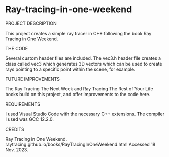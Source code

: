 # Ray-tracing-in-one-weekend

PROJECT DESCRIPTION

This project creates a simple ray tracer in C++ following the book Ray Tracing in One Weekend.


THE CODE

Several custom header files are included. The vec3.h header file creates a class called vec3 which generates 3D vectors which can be used to create rays pointing to a specific point within the scene, for example. 


FUTURE IMPROVEMENTS

The Ray Tracing The Next Week and Ray Tracing The Rest of Your Life books build on this project, and offer improvements to the code here.


REQUIREMENTS

I used Visual Studio Code with the necessary C++ extensions. The compiler I used was GCC 12.2.0.


CREDITS

Ray Tracing in One Weekend. raytracing.github.io/books/RayTracingInOneWeekend.html
Accessed 18 Nov. 2023.